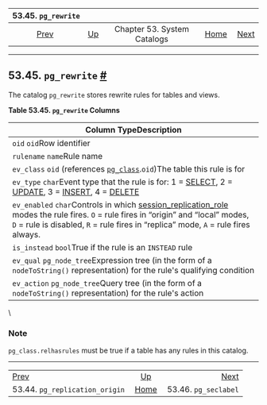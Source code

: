 <!--?xml version="1.0" encoding="UTF-8" standalone="no"?-->

|                             53.45. `pg_rewrite`                            |                                                   |                             |                                                       |                                                        |
| :------------------------------------------------------------------------: | :------------------------------------------------ | :-------------------------: | ----------------------------------------------------: | -----------------------------------------------------: |
| [Prev](catalog-pg-replication-origin.html "53.44. pg_replication_origin")  | [Up](catalogs.html "Chapter 53. System Catalogs") | Chapter 53. System Catalogs | [Home](index.html "PostgreSQL 17devel Documentation") |  [Next](catalog-pg-seclabel.html "53.46. pg_seclabel") |

***

## 53.45. `pg_rewrite` [#](#CATALOG-PG-REWRITE)

[]()

The catalog `pg_rewrite` stores rewrite rules for tables and views.

**Table 53.45. `pg_rewrite` Columns**

| Column TypeDescription                                                                                                                                                                                                                                                                |
| ------------------------------------------------------------------------------------------------------------------------------------------------------------------------------------------------------------------------------------------------------------------------------------- |
| `oid` `oid`Row identifier                                                                                                                                                                                                                                                             |
| `rulename` `name`Rule name                                                                                                                                                                                                                                                            |
| `ev_class` `oid` (references [`pg_class`](catalog-pg-class.html "53.11. pg_class").`oid`)The table this rule is for                                                                                                                                                                   |
| `ev_type` `char`Event type that the rule is for: 1 = [SELECT](sql-select.html "SELECT"), 2 = [UPDATE](sql-update.html "UPDATE"), 3 = [INSERT](sql-insert.html "INSERT"), 4 = [DELETE](sql-delete.html "DELETE")                                                                       |
| `ev_enabled` `char`Controls in which [session\_replication\_role](runtime-config-client.html#GUC-SESSION-REPLICATION-ROLE) modes the rule fires. `O` = rule fires in “origin” and “local” modes, `D` = rule is disabled, `R` = rule fires in “replica” mode, `A` = rule fires always. |
| `is_instead` `bool`True if the rule is an `INSTEAD` rule                                                                                                                                                                                                                              |
| `ev_qual` `pg_node_tree`Expression tree (in the form of a `nodeToString()` representation) for the rule's qualifying condition                                                                                                                                                        |
| `ev_action` `pg_node_tree`Query tree (in the form of a `nodeToString()` representation) for the rule's action                                                                                                                                                                         |

\


### Note

`pg_class.relhasrules` must be true if a table has any rules in this catalog.

***

|                                                                            |                                                       |                                                        |
| :------------------------------------------------------------------------- | :---------------------------------------------------: | -----------------------------------------------------: |
| [Prev](catalog-pg-replication-origin.html "53.44. pg_replication_origin")  |   [Up](catalogs.html "Chapter 53. System Catalogs")   |  [Next](catalog-pg-seclabel.html "53.46. pg_seclabel") |
| 53.44. `pg_replication_origin`                                             | [Home](index.html "PostgreSQL 17devel Documentation") |                                   53.46. `pg_seclabel` |
